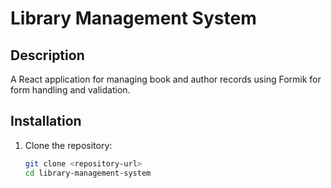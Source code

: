# Library Management System

## Description

A React application for managing book and author records using Formik for form handling and validation.

## Installation

1. Clone the repository:
   ```bash
   git clone <repository-url>
   cd library-management-system
